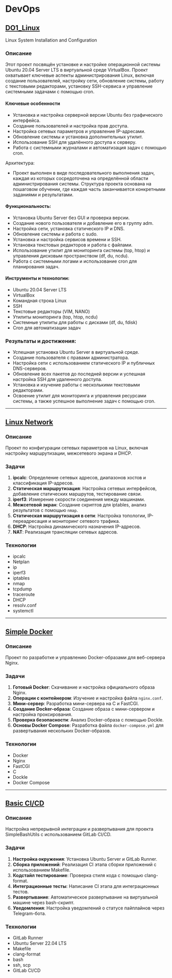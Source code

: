 # DevOps


## [DO1_Linux](https://github.com/Tixon-noxit/DevOps/tree/main/D01_Linux)

 Linux System Installation and Configuration
### Описание
Этот проект посвящён установке и настройке операционной системы Ubuntu 20.04 Server LTS в виртуальной среде VirtualBox. Проект охватывает ключевые аспекты администрирования Linux, включая создание пользователей, настройку сети, обновление системы, работу с текстовыми редакторами, установку SSH-сервиса и управление системными задачами с помощью cron.

#### Ключевые особенности
  - Установка и настройка серверной версии Ubuntu без графического интерфейса.
  - Создание пользователей и настройка прав доступа.
  - Настройка сетевых параметров и управление IP-адресами.
  - Обновление системы и установка дополнительных утилит.
  - Использование SSH для удалённого доступа к серверу.
  - Работа с системными журналами и автоматизация задач с помощью cron.

Архитектура:
  - Проект выполнен в виде последовательного выполнения задач, каждая из которых сосредоточена на определённой области администрирования системы. Структура проекта основана на пошаговом обучении, где каждая часть заканчивается конкретными заданиями и результатами.

#### Функциональность:
  - Установка Ubuntu Server без GUI и проверка версии.
  - Создание нового пользователя и добавление его в группу adm.
  - Настройка сети, установка статического IP и DNS.
  - Обновление системы и работа с sudo.
  - Установка и настройка сервисов времени и SSH.
  - Установка текстовых редакторов и работа с файлами.
  - Использование утилит для мониторинга системы (top, htop) и управления дисковым пространством (df, du, ncdu).
  - Работа с системными логами и использование cron для планирования задач.

#### Инструменты и технологии:
  - Ubuntu 20.04 Server LTS
  - VirtualBox
  - Командная строка Linux
  - SSH
  - Текстовые редакторы (VIM, NANO)
  - Утилиты мониторинга (top, htop, ncdu)
  - Системные утилиты для работы с дисками (df, du, fdisk)
  - Cron для автоматизации задач

### Результаты и достижения:
  - Успешная установка Ubuntu Server в виртуальной среде.
  - Создание пользователя с правами администратора.
  - Настройка сети с использованием статического IP и публичных DNS-серверов.
  - Обновление всех пакетов до последней версии и успешная настройка SSH для удаленного доступа.
  - Установка и изучение работы с несколькими текстовыми редакторами.
  - Освоение утилит для мониторинга и управления ресурсами системы, а также успешное выполнение задач с помощью cron.

---

## [Linux Network](https://github.com/Tixon-noxit/DevOps/tree/main/DO2_LinuxNetwork)

### Описание
Проект по конфигурации сетевых параметров на Linux, включая настройку маршрутизации, межсетевого экрана и DHCP.

### Задачи
1. **ipcalc**: Определение сетевых адресов, диапазонов хостов и классификация IP-адресов.
2. **Статическая маршрутизация**: Настройка сетевых интерфейсов, добавление статических маршрутов, тестирование связи.
3. **iperf3**: Измерение скорости соединения между машинами.
4. **Межсетевой экран**: Создание скриптов для iptables, анализ результатов с помощью `nmap`.
5. **Статическая маршрутизация в сети**: Настройка топологии, IP-переадресация и мониторинг сетевого трафика.
6. **DHCP**: Настройка динамического назначения IP-адресов.
7. **NAT**: Реализация трансляции сетевых адресов.

### Технологии
- ipcalc
- Netplan
- ip
- iperf3
- iptables
- nmap
- tcpdump
- traceroute
- DHCP
- resolv.conf
- systemctl

---

## [Simple Docker](https://github.com/Tixon-noxit/DevOps/tree/main/DO5_SimpleDocker)

### Описание
Проект по разработке и управлению Docker-образами для веб-сервера Nginx.

### Задачи
1. **Готовый Docker**: Скачивание и настройка официального образа Nginx.
2. **Операции с контейнером**: Изучение и настройка файла `nginx.conf`.
3. **Мини-сервер**: Разработка мини-сервера на C и FastCGI.
4. **Создание Docker-образа**: Создание образа с мини-сервером и настройка проксирования.
5. **Проверка безопасности**: Анализ Docker-образа с помощью Dockle.
6. **Основы Docker Compose**: Разработка файла `docker-compose.yml` для развертывания нескольких Docker-образов.

### Технологии
- Docker
- Nginx
- FastCGI
- C
- Dockle
- Docker Compose

---

## [Basic CI/CD](https://github.com/Tixon-noxit/DevOps/tree/main/DO6_CICD)

### Описание
Настройка непрерывной интеграции и развертывания для проекта SimpleBashUtils с использованием GitLab CI/CD.

### Задачи
1. **Настройка окружения**: Установка Ubuntu Server и GitLab Runner.
2. **Сборка приложений**: Реализация CI этапа сборки приложений с использованием Makefile.
3. **Кодстайл тестирование**: Проверка стиля кода с помощью clang-format.
4. **Интеграционные тесты**: Написание CI этапа для интеграционных тестов.
5. **Развертывание**: Автоматическое развертывание на виртуальной машине через bash-скрипт.
6. **Уведомления**: Настройка уведомлений о статусе пайплайнов через Telegram-бота.

### Технологии
- GitLab Runner
- Ubuntu Server 22.04 LTS
- Makefile
- clang-format
- bash
- ssh, scp
- GitLab CI/CD
